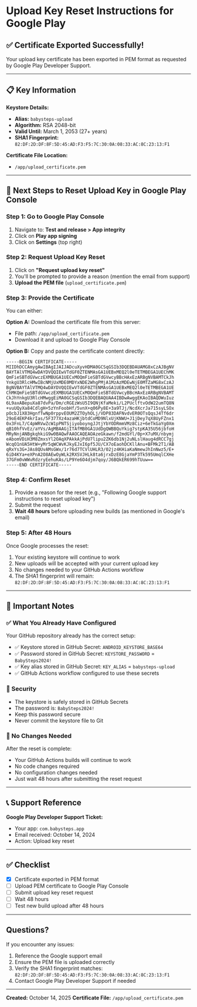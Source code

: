 # Upload Key Reset Instructions for Google Play

## ✅ Certificate Exported Successfully!

Your upload key certificate has been exported in PEM format as requested by Google Play Developer Support.

---

## 📋 Key Information

**Keystore Details:**
- **Alias:** `babysteps-upload`
- **Algorithm:** RSA 2048-bit
- **Valid Until:** March 1, 2053 (27+ years)
- **SHA1 Fingerprint:** `82:DF:2D:DF:8F:5D:45:AD:F3:F5:7C:30:0A:08:33:AC:8C:23:13:F1`

**Certificate File Location:**
- `/app/upload_certificate.pem`

---

## 🚀 Next Steps to Reset Upload Key in Google Play Console

### Step 1: Go to Google Play Console

1. Navigate to: **Test and release > App integrity**
2. Click on **Play app signing** 
3. Click on **Settings** (top right)

### Step 2: Request Upload Key Reset

1. Click on **"Request upload key reset"**
2. You'll be prompted to provide a reason (mention the email from support)
3. **Upload the PEM file** (`upload_certificate.pem`)

### Step 3: Provide the Certificate

You can either:

**Option A:** Download the certificate file from this server:
- File path: `/app/upload_certificate.pem`
- Download it and upload to Google Play Console

**Option B:** Copy and paste the certificate content directly:

```
-----BEGIN CERTIFICATE-----
MIIDhDCCAmygAwIBAgIJAIJADcuXyvHDMA0GCSqGSIb3DQEBDAUAMG8xCzAJBgNV
BAYTAlVTMQ4wDAYDVQQIEwVTdGF0ZTENMAsGA1UEBxMEQ2l0eTETMBEGA1UEChMK
QmFieSBTdGVwczEXMBUGA1UECxMOQmFieSBTdGVwcyBBcHAxEzARBgNVBAMTCkJh
YnkgU3RlcHMwIBcNMjUxMDE0MDYxNDE2WhgPMjA1MzAzMDEwNjE0MTZaMG8xCzAJ
BgNVBAYTAlVTMQ4wDAYDVQQIEwVTdGF0ZTENMAsGA1UEBxMEQ2l0eTETMBEGA1UE
ChMKQmFieSBTdGVwczEXMBUGA1UECxMOQmFieSBTdGVwcyBBcHAxEzARBgNVBAMT
CkJhYnkgU3RlcHMwggEiMA0GCSqGSIb3DQEBAQUAA4IBDwAwggEKAoIBAQDWuIuz
6L9axABepuXa87dvPa/Dm/cRGEzWsU5I9QNjKfaMeki/L2PUclftvOdW22umTQ8N
+vuUQyXa84CdlgH+5zYnFoobHf/5vnX+q06Py8E+3a9TJj/NcdXcrJa715syLSOx
pOcbJ1X83HgnfTwNp0rppvEOUM2ZTOyhOLj/VDP83DAFNvdvER0OTsQqsJ4Tf6dr
29oE4EKP4krIas/5F377Xz4azaHKjbtdCoMD9NlxUjKNWU+J1jDey7qX8UyFZnx1
0x3FnL7/C4pWRVwZcW1pPNTSjiyoboyngJJtjYbYODRmmVMz8Ciz+6eTkGaYg0Xm
qB10hfVvEz/aYVs/AgMBAAGjITAfMB0GA1UdDgQWBBQuYkig7stpKA35U56jbfoH
MRyNnjANBgkqhkiG9w0BAQwFAAOCAQEAOAzeGkawn/f2mdGYl/0p+X7uMX/nbymj
eAbomVDiH3M8ZmxsYl2OAqXPAkkAjPdU7lipu2ZK6db1Nj2uNLslHaug4dRCC7gj
WcqO1nUA5HtW+yMr5qWCWvKJkyEJxI6pf5JU/CX7oEaohDCKllAnu+BFMk2T1/AB
qRxYs3G+JAs8QUvAMsGWx/1r76d7TCVlUHLR3/02jz4KHiaKaNmewJhInNwz5/E+
6iD4KYa+eXPnA2O8AEwOyWLk2RXSVJHLk8ta6jrxDzE8GjaYmP3Tk595UmqlCXHe
37GFm0vWWvRdzryEehuKAs/LP9Ye6O4djm7qoy/J6BQkER699hTUuw==
-----END CERTIFICATE-----
```

### Step 4: Confirm Reset

1. Provide a reason for the reset (e.g., "Following Google support instructions to reset upload key")
2. Submit the request
3. **Wait 48 hours** before uploading new builds (as mentioned in Google's email)

### Step 5: After 48 Hours

Once Google processes the reset:
1. Your existing keystore will continue to work
2. New uploads will be accepted with your current upload key
3. No changes needed to your GitHub Actions workflow
4. The SHA1 fingerprint will remain: `82:DF:2D:DF:8F:5D:45:AD:F3:F5:7C:30:0A:08:33:AC:8C:23:13:F1`

---

## 📱 Important Notes

### ✅ What You Already Have Configured

Your GitHub repository already has the correct setup:
- ✅ Keystore stored in GitHub Secret: `ANDROID_KEYSTORE_BASE64`
- ✅ Password stored in GitHub Secret: `KEYSTORE_PASSWORD` = `BabySteps2024!`
- ✅ Key alias stored in GitHub Secret: `KEY_ALIAS` = `babysteps-upload`
- ✅ GitHub Actions workflow configured to use these secrets

### 🔐 Security

- The keystore is safely stored in GitHub Secrets
- The password is: `BabySteps2024!`
- Keep this password secure
- Never commit the keystore file to Git

### 🔄 No Changes Needed

After the reset is complete:
- Your GitHub Actions builds will continue to work
- No code changes required
- No configuration changes needed
- Just wait 48 hours after submitting the reset request

---

## 📞 Support Reference

**Google Play Developer Support Ticket:**
- Your app: `com.babysteps.app`
- Email received: October 14, 2024
- Action: Upload key reset

---

## ✅ Checklist

- [x] Certificate exported in PEM format
- [ ] Upload PEM certificate to Google Play Console
- [ ] Submit upload key reset request
- [ ] Wait 48 hours
- [ ] Test new build upload after 48 hours

---

## Questions?

If you encounter any issues:
1. Reference the Google support email
2. Ensure the PEM file is uploaded correctly
3. Verify the SHA1 fingerprint matches: `82:DF:2D:DF:8F:5D:45:AD:F3:F5:7C:30:0A:08:33:AC:8C:23:13:F1`
4. Contact Google Play Developer Support if needed

---

**Created:** October 14, 2025
**Certificate File:** `/app/upload_certificate.pem`
